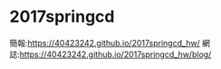 # 2017springcd
簡報:https://40423242.github.io/2017springcd_hw/
網誌:https://40423242.github.io/2017springcd_hw/blog/
